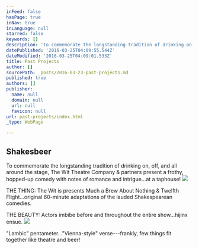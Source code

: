 ```yaml
---
inFeed: false
hasPage: true
inNav: true
inLanguage: null
starred: false
keywords: []
description: 'To commemorate the longstanding tradition of drinking on, off, and all around the stage, The Wit Theatre Company & partners present a frothy, hopped-up comedy with notes of romance and intrigue...at a taphouse!'
datePublished: '2016-03-25T04:09:55.544Z'
dateModified: '2016-03-25T04:09:01.533Z'
title: Past Projects
author: []
sourcePath: _posts/2016-03-23-past-projects.md
published: true
authors: []
publisher:
  name: null
  domain: null
  url: null
  favicon: null
url: past-projects/index.html
_type: WebPage

---
```

## Shakesbeer

To commemorate the longstanding tradition of drinking on, off, and all around the stage, The Wit Theatre Company & partners present a frothy, hopped-up comedy with notes of romance and intrigue...at a taphouse!
![](https://the-grid-user-content.s3-us-west-2.amazonaws.com/814739d5-8128-461e-8529-49383da03044.jpg)

THE THING: The Wit is presents Much a Brew About Nothing & Twelfth Flight...original 60-minute adaptations of the lauded Shakespearean comedies.

THE BEAUTY: Actors imbibe before and throughout the entire show...hijinx ensue.
![](https://the-grid-user-content.s3-us-west-2.amazonaws.com/89427f96-30f4-49eb-82cb-09788b1a1792.jpg)

"Lambic" pentameter..."Vienna-style" verse---frankly, few things fit together like theatre and beer!